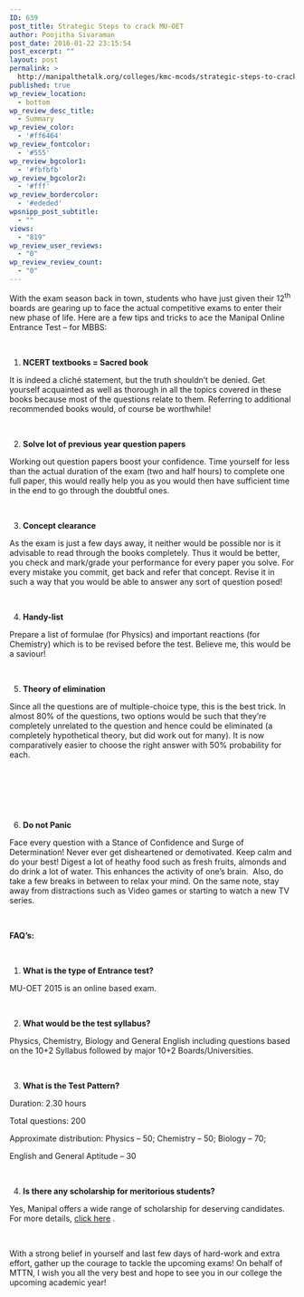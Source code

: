 ```yaml
---
ID: 639
post_title: Strategic Steps to crack MU-OET
author: Poojitha Sivaraman
post_date: 2016-01-22 23:15:54
post_excerpt: ""
layout: post
permalink: >
  http://manipalthetalk.org/colleges/kmc-mcods/strategic-steps-to-crack-mu-oet/
published: true
wp_review_location:
  - bottom
wp_review_desc_title:
  - Summary
wp_review_color:
  - '#ff6464'
wp_review_fontcolor:
  - '#555'
wp_review_bgcolor1:
  - '#fbfbfb'
wp_review_bgcolor2:
  - '#fff'
wp_review_bordercolor:
  - '#ededed'
wpsnipp_post_subtitle:
  - ""
views:
  - "819"
wp_review_user_reviews:
  - "0"
wp_review_review_count:
  - "0"
---
```

With the exam season back in town, students who have just given their 12<sup>th</sup> boards are gearing up to face the actual competitive exams to enter their new phase of life. Here are a few tips and tricks to ace the Manipal Online Entrance Test – for MBBS:

&nbsp;
<ol>
	<li><strong>NCERT textbooks = Sacred book</strong></li>
</ol>
It is indeed a cliché statement, but the truth shouldn’t be denied. Get yourself acquainted as well as thorough in all the topics covered in these books because most of the questions relate to them. Referring to additional recommended books would, of course be worthwhile!

&nbsp;
<ol start="2">
	<li><strong>Solve lot of previous year question papers</strong></li>
</ol>
Working out question papers boost your confidence. Time yourself for less than the actual duration of the exam (two and half hours) to complete one full paper, this would really help you as you would then have sufficient time in the end to go through the doubtful ones.

&nbsp;
<ol start="3">
	<li><strong>Concept clearance</strong></li>
</ol>
As the exam is just a few days away, it neither would be possible nor is it advisable to read through the books completely. Thus it would be better, you check and mark/grade your performance for every paper you solve. For every mistake you commit, get back and refer that concept. Revise it in such a way that you would be able to answer any sort of question posed!

&nbsp;
<ol start="4">
	<li><strong>Handy-list</strong></li>
</ol>
Prepare a list of formulae (for Physics) and important reactions (for Chemistry) which is to be revised before the test. Believe me, this would be a saviour!

&nbsp;
<ol start="5">
	<li><strong>Theory of elimination</strong></li>
</ol>
Since all the questions are of multiple-choice type, this is the best trick. In almost 80% of the questions, two options would be such that they’re completely unrelated to the question and hence could be eliminated (a completely hypothetical theory, but did work out for many). It is now comparatively easier to choose the right answer with 50% probability for each.

&nbsp;

&nbsp;

&nbsp;
<ol start="6">
	<li><strong>Do not Panic</strong></li>
</ol>
Face every question with a Stance of Confidence and Surge of Determination! Never ever get disheartened or demotivated. Keep calm and do your best! Digest a lot of heathy food such as fresh fruits, almonds and do drink a lot of water. This enhances the activity of one’s brain.  Also, do take a few breaks in between to relax your mind. On the same note, stay away from distractions such as Video games or starting to watch a new TV series.

&nbsp;

<strong>FAQ’s: </strong>

<strong> </strong>
<ol>
	<li><strong>What is the type of Entrance test?</strong></li>
</ol>
MU-OET 2015 is an online based exam.

&nbsp;
<ol start="2">
	<li><strong>What would be the test syllabus?</strong></li>
</ol>
Physics, Chemistry, Biology and General English including questions based on the 10+2 Syllabus followed by major 10+2 Boards/Universities.

&nbsp;
<ol start="3">
	<li><strong>What is the Test Pattern?</strong></li>
</ol>
Duration: 2.30 hours

Total questions: 200

Approximate distribution: Physics – 50; Chemistry – 50; Biology – 70;

English and General Aptitude – 30

&nbsp;
<ol start="4">
	<li><strong>Is there any scholarship for meritorious students?</strong></li>
</ol>
Yes, Manipal offers a wide range of scholarship for deserving candidates. For more details, <a href="http://manipal.edu/mu/lp/download-prospectus.html?utm_source=DownloadProspectusBanner&amp;utm_campaign=DPTopNavMenu">click here</a> .

&nbsp;

With a strong belief in yourself and last few days of hard-work and extra effort, gather up the courage to tackle the upcoming exams! On behalf of MTTN, I wish you all the very best and hope to see you in our college the upcoming academic year!